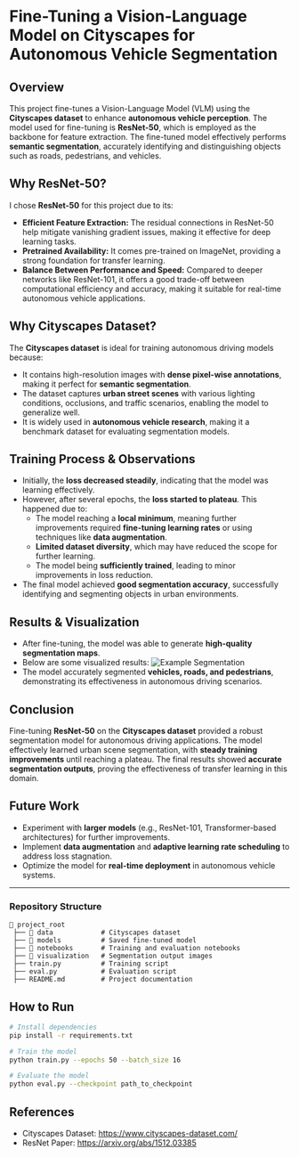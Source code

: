 # Fine-Tuning a Vision-Language Model on Cityscapes for Autonomous Vehicle Segmentation

## Overview
This project fine-tunes a Vision-Language Model (VLM) using the **Cityscapes dataset** to enhance **autonomous vehicle perception**. The model used for fine-tuning is **ResNet-50**, which is employed as the backbone for feature extraction. The fine-tuned model effectively performs **semantic segmentation**, accurately identifying and distinguishing objects such as roads, pedestrians, and vehicles.

## Why ResNet-50?
I chose **ResNet-50** for this project due to its:
- **Efficient Feature Extraction:** The residual connections in ResNet-50 help mitigate vanishing gradient issues, making it effective for deep learning tasks.
- **Pretrained Availability:** It comes pre-trained on ImageNet, providing a strong foundation for transfer learning.
- **Balance Between Performance and Speed:** Compared to deeper networks like ResNet-101, it offers a good trade-off between computational efficiency and accuracy, making it suitable for real-time autonomous vehicle applications.

## Why Cityscapes Dataset?
The **Cityscapes dataset** is ideal for training autonomous driving models because:
- It contains high-resolution images with **dense pixel-wise annotations**, making it perfect for **semantic segmentation**.
- The dataset captures **urban street scenes** with various lighting conditions, occlusions, and traffic scenarios, enabling the model to generalize well.
- It is widely used in **autonomous vehicle research**, making it a benchmark dataset for evaluating segmentation models.

## Training Process & Observations
- Initially, the **loss decreased steadily**, indicating that the model was learning effectively.
- However, after several epochs, the **loss started to plateau**. This happened due to:
  - The model reaching a **local minimum**, meaning further improvements required **fine-tuning learning rates** or using techniques like **data augmentation**.
  - **Limited dataset diversity**, which may have reduced the scope for further learning.
  - The model being **sufficiently trained**, leading to minor improvements in loss reduction.
- The final model achieved **good segmentation accuracy**, successfully identifying and segmenting objects in urban environments.

## Results & Visualization
- After fine-tuning, the model was able to generate **high-quality segmentation maps**.
- Below are some visualized results:
  ![Example Segmentation](path_to_image)
- The model accurately segmented **vehicles, roads, and pedestrians**, demonstrating its effectiveness in autonomous driving scenarios.

## Conclusion
Fine-tuning **ResNet-50** on the **Cityscapes dataset** provided a robust segmentation model for autonomous driving applications. The model effectively learned urban scene segmentation, with **steady training improvements** until reaching a plateau. The final results showed **accurate segmentation outputs**, proving the effectiveness of transfer learning in this domain.

## Future Work
- Experiment with **larger models** (e.g., ResNet-101, Transformer-based architectures) for further improvements.
- Implement **data augmentation** and **adaptive learning rate scheduling** to address loss stagnation.
- Optimize the model for **real-time deployment** in autonomous vehicle systems.

---
### Repository Structure
```
📂 project_root
 ├── 📂 data            # Cityscapes dataset
 ├── 📂 models          # Saved fine-tuned model
 ├── 📂 notebooks       # Training and evaluation notebooks
 ├── 📂 visualization   # Segmentation output images
 ├── train.py          # Training script
 ├── eval.py           # Evaluation script
 ├── README.md         # Project documentation
```

## How to Run
```bash
# Install dependencies
pip install -r requirements.txt

# Train the model
python train.py --epochs 50 --batch_size 16

# Evaluate the model
python eval.py --checkpoint path_to_checkpoint
```

## References
- Cityscapes Dataset: https://www.cityscapes-dataset.com/
- ResNet Paper: https://arxiv.org/abs/1512.03385
